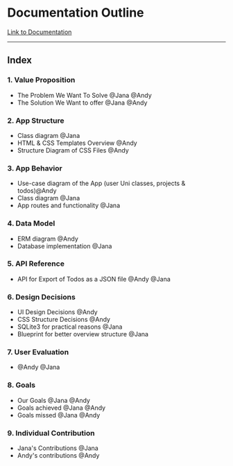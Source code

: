 # Documentation Outline

[Link to Documentation](https://www.andreas-moor.de/sTudoo/)

---
## Index

### 1. Value Proposition

- The Problem We Want To Solve @Jana @Andy
- The Solution We Want to offer @Jana @Andy

### 2. App Structure

- Class diagram @Jana
- HTML & CSS Templates Overview @Andy
- Structure Diagram of CSS Files @Andy

### 3. App Behavior

- Use-case diagram of the App (user Uni classes, projects & todos)@Andy
- Class diagram @Jana
- App routes and functionality @Jana

### 4. Data Model

- ERM diagram @Andy
- Database implementation @Jana

### 5. API Reference

- API for Export of Todos as a JSON file @Andy @Jana

### 6. Design Decisions

- UI Design Decisions @Andy
- CSS Structure Decisions @Andy
- SQLite3 for practical reasons @Jana
- Blueprint for better overview structure @Jana

### 7. User Evaluation 
- @Andy @Jana

### 8. Goals

- Our Goals @Jana @Andy
- Goals achieved @Jana @Andy
- Goals missed @Jana @Andy

### 9. Individual Contribution

- Jana's Contributions @Jana
- Andy's contributions @Andy